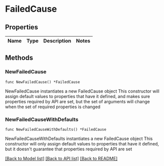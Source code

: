# FailedCause

## Properties

Name | Type | Description | Notes
------------ | ------------- | ------------- | -------------

## Methods

### NewFailedCause

`func NewFailedCause() *FailedCause`

NewFailedCause instantiates a new FailedCause object
This constructor will assign default values to properties that have it defined,
and makes sure properties required by API are set, but the set of arguments
will change when the set of required properties is changed

### NewFailedCauseWithDefaults

`func NewFailedCauseWithDefaults() *FailedCause`

NewFailedCauseWithDefaults instantiates a new FailedCause object
This constructor will only assign default values to properties that have it defined,
but it doesn't guarantee that properties required by API are set


[[Back to Model list]](../README.md#documentation-for-models) [[Back to API list]](../README.md#documentation-for-api-endpoints) [[Back to README]](../README.md)


